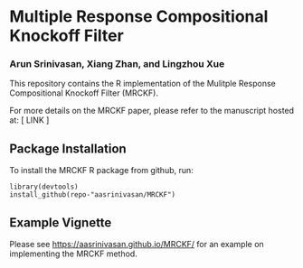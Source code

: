 # Multiple Response Compositional Knockoff Filter
### Arun Srinivasan, Xiang Zhan, and Lingzhou Xue

This repository contains the R implementation of the Mulitple Response Compositional Knockoff Filter (MRCKF). 

For more details on the MRCKF paper, please refer to the manuscript hosted at: [ LINK ]
## Package Installation

To install the MRCKF R package from github, run:
```{r}
library(devtools)
install_github(repo-"aasrinivasan/MRCKF")
```

## Example Vignette

Please see https://aasrinivasan.github.io/MRCKF/ for an example on implementing the MRCKF method.
